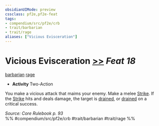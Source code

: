```yaml
---
obsidianUIMode: preview
cssclass: pf2e,pf2e-feat
tags:
- compendium/src/pf2e/crb
- trait/barbarian
- trait/rage
aliases: ["Vicious Evisceration"]
---
```

# Vicious Evisceration  [>>](chapter-9-playing-the-game.md#Actions "Two-Action") *Feat 18*  
[barbarian](Reference/Rules/Traits/barbarian.md "Barbarian Class Trait")  [rage](Reference/Rules/Traits/rage.md "Rage Combat Trait")  

- **Activity** Two-Action

You make a vicious attack that maims your enemy. Make a melee [Strike](strike.md). If the [Strike](strike.md) hits and deals damage, the target is [drained](conditions.md#Drained), or [drained](conditions.md#Drained) on a critical success.

*Source: Core Rulebook p. 93*  
%% #compendium/src/pf2e/crb #trait/barbarian #trait/rage %%